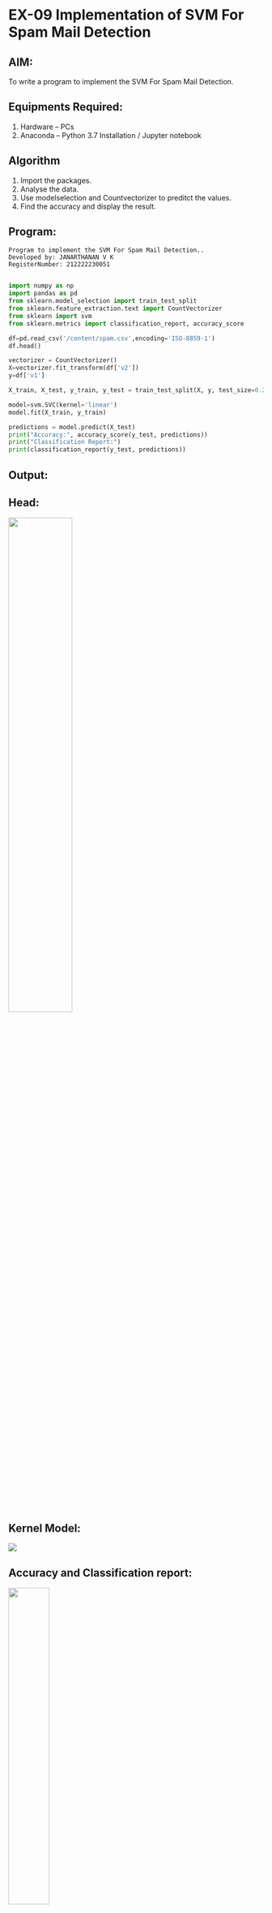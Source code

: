 # EX-09 Implementation of SVM For Spam Mail Detection

## AIM:
To write a program to implement the SVM For Spam Mail Detection.

## Equipments Required:
1. Hardware – PCs
2. Anaconda – Python 3.7 Installation / Jupyter notebook

## Algorithm
1. Import the packages.
2. Analyse the data.
3. Use modelselection and Countvectorizer to preditct the values.
4. Find the accuracy and display the result.

## Program:

```
Program to implement the SVM For Spam Mail Detection..
Developed by: JANARTHANAN V K 
RegisterNumber: 212222230051
```
```python

import numpy as np
import pandas as pd
from sklearn.model_selection import train_test_split
from sklearn.feature_extraction.text import CountVectorizer
from sklearn import svm
from sklearn.metrics import classification_report, accuracy_score

df=pd.read_csv('/content/spam.csv',encoding='ISO-8859-1')
df.head()

vectorizer = CountVectorizer()
X=vectorizer.fit_transform(df['v2'])
y=df['v1']

X_train, X_test, y_train, y_test = train_test_split(X, y, test_size=0.25, random_state=42)

model=svm.SVC(kernel='linear')
model.fit(X_train, y_train)

predictions = model.predict(X_test)
print("Accuracy:", accuracy_score(y_test, predictions))
print("Classification Report:")
print(classification_report(y_test, predictions))
```

## Output:
## Head:
<img src="https://github.com/deepikasrinivasans/Implementation-of-SVM-For-Spam-Mail-Detection/assets/119393935/666a2fbe-b1e9-4389-bf89-a54ee4fe1de3" width=50%>

## Kernel Model:
<img src="https://github.com/deepikasrinivasans/Implementation-of-SVM-For-Spam-Mail-Detection/assets/119393935/72448a19-ec6f-425c-8f14-34d4125032e1">

## Accuracy and Classification report:
<img src="https://github.com/deepikasrinivasans/Implementation-of-SVM-For-Spam-Mail-Detection/assets/119393935/5894ab20-ef10-45ee-91f1-f099cb3733da" width=40%>

## Result:
Thus the program to implement the SVM For Spam Mail Detection is written and verified using python programming.
